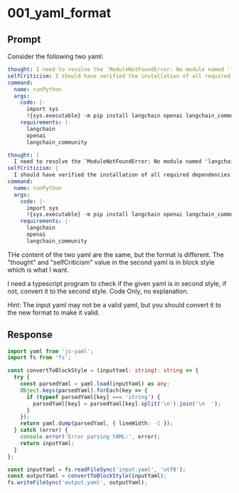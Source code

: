 # 001_yaml_format

## Prompt

Consider the following two yaml:

```yaml
thought: I need to resolve the `ModuleNotFoundError: No module named 'langchain_community'` error by ensuring that all necessary dependencies are correctly installed.
selfCriticism: I should have verified the installation of all required dependencies before running the code.
command:
  name: runPython
  args:
    code: |-
      import sys
      !{sys.executable} -m pip install langchain openai langchain_community
    requirements: |-
      langchain
      openai
      langchain_community
```

```yaml
thought: |
  I need to resolve the `ModuleNotFoundError: No module named 'langchain_community'` error by ensuring that all necessary dependencies are correctly installed.
selfCriticism: |
  I should have verified the installation of all required dependencies before running the code.
command:
  name: runPython
  args:
    code: |-
      import sys
      !{sys.executable} -m pip install langchain openai langchain_community
    requirements: |-
      langchain
      openai
      langchain_community
```

THe content of the two yaml are the same, but the format is different. The "thought" and "selfCriticism" value in the second yaml is in block style which is what I want. 

I need a typescript program to check if the given yaml is in second style, if not, convert it to the second style. Code Only, no explanation.

Hint: The input yaml may not be a valid yaml, but you should convert it to the new format to make it valid.

## Response

```typescript
import yaml from 'js-yaml';
import fs from 'fs';

const convertToBlockStyle = (inputYaml: string): string => {
  try {
    const parsedYaml = yaml.load(inputYaml) as any;
    Object.keys(parsedYaml).forEach(key => {
      if (typeof parsedYaml[key] === 'string') {
        parsedYaml[key] = parsedYaml[key].split('\n').join('\n  ');
      }
    });
    return yaml.dump(parsedYaml, { lineWidth: -1 });
  } catch (error) {
    console.error('Error parsing YAML:', error);
    return inputYaml;
  }
};

const inputYaml = fs.readFileSync('input.yaml', 'utf8');
const outputYaml = convertToBlockStyle(inputYaml);
fs.writeFileSync('output.yaml', outputYaml);
```

